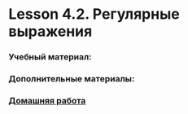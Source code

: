 # Lesson 4.2. Рeгулярные выражения

### Учебный материал:

### Дополнительные материалы:

### [Домашняя работа](./ReHomeTask/)
